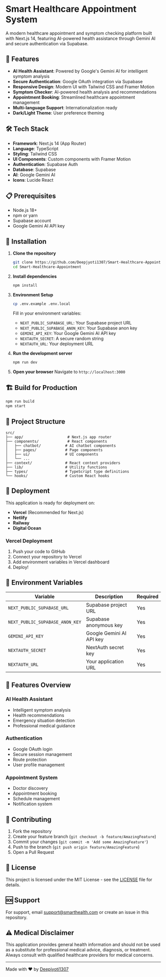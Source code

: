 # Smart Healthcare Appointment System

A modern healthcare appointment and symptom checking platform built with Next.js 14, featuring AI-powered health assistance through Gemini AI and secure authentication via Supabase.

## 🚀 Features

- **AI Health Assistant**: Powered by Google's Gemini AI for intelligent symptom analysis
- **Secure Authentication**: Google OAuth integration via Supabase
- **Responsive Design**: Modern UI with Tailwind CSS and Framer Motion
- **Symptom Checker**: AI-powered health analysis and recommendations
- **Appointment Booking**: Streamlined healthcare appointment management
- **Multi-language Support**: Internationalization ready
- **Dark/Light Theme**: User preference theming

## 🛠 Tech Stack

- **Framework**: Next.js 14 (App Router)
- **Language**: TypeScript
- **Styling**: Tailwind CSS
- **UI Components**: Custom components with Framer Motion
- **Authentication**: Supabase Auth
- **Database**: Supabase
- **AI**: Google Gemini AI
- **Icons**: Lucide React

## 📋 Prerequisites

- Node.js 18+ 
- npm or yarn
- Supabase account
- Google Gemini AI API key

## 🔧 Installation

1. **Clone the repository**
   ```bash
   git clone https://github.com/Deepjyoti1307/Smart-Healthcare-Appointment.git
   cd Smart-Healthcare-Appointment
   ```

2. **Install dependencies**
   ```bash
   npm install
   ```

3. **Environment Setup**
   ```bash
   cp .env.example .env.local
   ```
   
   Fill in your environment variables:
   - `NEXT_PUBLIC_SUPABASE_URL`: Your Supabase project URL
   - `NEXT_PUBLIC_SUPABASE_ANON_KEY`: Your Supabase anon key
   - `GEMINI_API_KEY`: Your Google Gemini AI API key
   - `NEXTAUTH_SECRET`: A secure random string
   - `NEXTAUTH_URL`: Your deployment URL

4. **Run the development server**
   ```bash
   npm run dev
   ```

5. **Open your browser**
   Navigate to `http://localhost:3000`

## 🏗 Build for Production

```bash
npm run build
npm start
```

## 📁 Project Structure

```
src/
├── app/                    # Next.js app router
├── components/             # React components
│   ├── chatbot/           # AI chatbot components
│   ├── pages/             # Page components
│   ├── ui/                # UI components
│   └── ...
├── context/               # React context providers
├── lib/                   # Utility functions
├── types/                 # TypeScript type definitions
└── hooks/                 # Custom React hooks
```

## 🚀 Deployment

This application is ready for deployment on:
- **Vercel** (Recommended for Next.js)
- **Netlify**
- **Railway**
- **Digital Ocean**

### Vercel Deployment

1. Push your code to GitHub
2. Connect your repository to Vercel
3. Add environment variables in Vercel dashboard
4. Deploy!

## 🔐 Environment Variables

| Variable | Description | Required |
|----------|-------------|----------|
| `NEXT_PUBLIC_SUPABASE_URL` | Supabase project URL | Yes |
| `NEXT_PUBLIC_SUPABASE_ANON_KEY` | Supabase anonymous key | Yes |
| `GEMINI_API_KEY` | Google Gemini AI API key | Yes |
| `NEXTAUTH_SECRET` | NextAuth secret key | Yes |
| `NEXTAUTH_URL` | Your application URL | Yes |

## 📱 Features Overview

### AI Health Assistant
- Intelligent symptom analysis
- Health recommendations
- Emergency situation detection
- Professional medical guidance

### Authentication
- Google OAuth login
- Secure session management
- Route protection
- User profile management

### Appointment System
- Doctor discovery
- Appointment booking
- Schedule management
- Notification system

## 🤝 Contributing

1. Fork the repository
2. Create your feature branch (`git checkout -b feature/AmazingFeature`)
3. Commit your changes (`git commit -m 'Add some AmazingFeature'`)
4. Push to the branch (`git push origin feature/AmazingFeature`)
5. Open a Pull Request

## 📄 License

This project is licensed under the MIT License - see the [LICENSE](LICENSE) file for details.

## 🆘 Support

For support, email support@smarthealth.com or create an issue in this repository.

## ⚠️ Medical Disclaimer

This application provides general health information and should not be used as a substitute for professional medical advice, diagnosis, or treatment. Always consult with qualified healthcare providers for medical concerns.

---

Made with ❤️ by [Deepjyoti1307](https://github.com/Deepjyoti1307)
